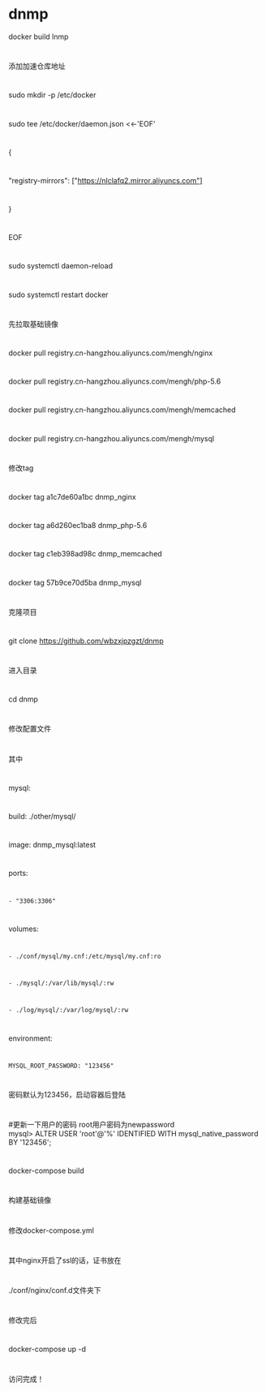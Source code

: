 # dnmp
docker build lnmp
#
添加加速仓库地址
#
sudo mkdir -p /etc/docker
#
sudo tee /etc/docker/daemon.json <<-'EOF'
#
{
#
   "registry-mirrors": ["https://nlclafq2.mirror.aliyuncs.com"]
#    
}
#
EOF
#
sudo systemctl daemon-reload
#
sudo systemctl restart docker
#
先拉取基础镜像
#
docker pull registry.cn-hangzhou.aliyuncs.com/mengh/nginx
#
docker pull registry.cn-hangzhou.aliyuncs.com/mengh/php-5.6
#
docker pull registry.cn-hangzhou.aliyuncs.com/mengh/memcached
#
docker pull registry.cn-hangzhou.aliyuncs.com/mengh/mysql
#
修改tag
#
docker  tag a1c7de60a1bc dnmp_nginx    
#
docker  tag a6d260ec1ba8 dnmp_php-5.6 
#
docker  tag c1eb398ad98c dnmp_memcached 
#
docker  tag 57b9ce70d5ba dnmp_mysql 
#
克隆项目
#
git clone https://github.com/wbzxjpzgzt/dnmp
#
进入目录
#
cd dnmp 
#
修改配置文件
#
其中
#
mysql:
#  
  build: ./other/mysql/
#
  image: dnmp_mysql:latest
#  
  ports:
#    
    - "3306:3306"
#  
  volumes:
#
    - ./conf/mysql/my.cnf:/etc/mysql/my.cnf:ro
#    
    - ./mysql/:/var/lib/mysql/:rw
#    
    - ./log/mysql/:/var/log/mysql/:rw
#  
  environment:
#    
    MYSQL_ROOT_PASSWORD: "123456"
#
密码默认为123456，启动容器后登陆
#
#更新一下用户的密码 root用户密码为newpassword  
mysql> ALTER USER 'root'@'%' IDENTIFIED WITH mysql_native_password BY '123456';
#
docker-compose build
#
构建基础镜像
#
修改docker-compose.yml
#
其中nginx开启了ssl的话，证书放在
#
  ./conf/nginx/conf.d文件夹下
#
修改完后
#
  docker-compose up -d
#
访问完成！



